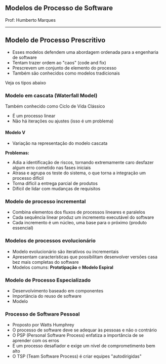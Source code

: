 ## Modelos de Processo de Software

Prof: Humberto Marques

----

## Modelo de Processo Prescritivo
- Esses modelos defendem uma abordagem ordenada para a engenharia de software
- Tentam trazer ordem ao "caos" (code and fix)
- Prescrevem um conjunto de elemento do processo
- Também são conhecidos como modelos tradicionais

Veja os tipos abaixo

### Modelo em cascata (Waterfall Model)
Também conhecido como Ciclo de Vida Clássico

- É um processo linear
- Não há iterações ou ajustes (isso é um problema)

#### Modelo V
- Variação na representação do modelo cascata

**Problemas:**
- Adia a identificação de riscos, tornando extremamente caro desfazer algum erro cometido nas fases iniciais
- Atrasa e agrupa os teste do sistema, o que torna a integração um processo difícil
- Torna difícil a entrega parcial de produtos
- Difícil de lidar com mudanças de requisitos

### Modelo de processo incremental
- Combina elementos dos fluxos de processos lineares e paralelos
- Cada sequência linear produz um incremento executável do software
- Cada incremento é um núcleo, uma base para o próximo (produto essencial)

### Modelos de processos evolucionário
- Modelo evolucionário são iterativos ou incrementais
- Apresentam características que possibilitam desenvolver versões casa bez mais completas do software
- Modelos comuns: **Prototipação** e **Modelo Espiral**

### Modelo de Processo Especializado
- Desenvolvimento baseado em componentes
- Importância do reuso de software
- Modelo

### Processo de Software Pessoal
- Proposto por Watts Humphrey
- O processo de software deve se adequar às pessoas e não o contrário
- O PSP (Personal Software Process) enfatiza a importância de se aprender com os erros
- É um processo desafiador e exige um nível de comprometimento bem alto
- O TSP (Team Software Process) é criar equipes "autodirigidas"
